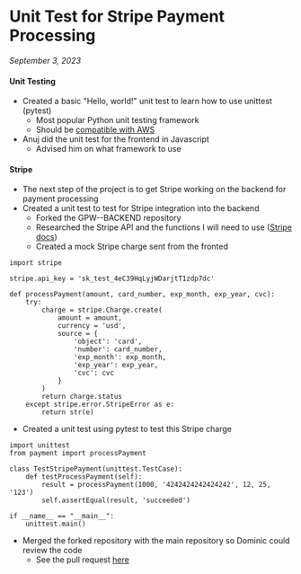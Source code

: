 # Unit Test for Stripe Payment Processing

*September 3, 2023*

#### Unit Testing
- Created a basic "Hello, world!" unit test to learn how to use unittest (pytest)
  - Most popular Python unit testing framework
  - Should be [compatible with AWS](https://docs.aws.amazon.com/cdk/v2/guide/testing.html)
- Anuj did the unit test for the frontend in Javascript
  - Advised him on what framework to use

#### Stripe
- The next step of the project is to get Stripe working on the backend for payment processing
- Created a unit test to test for Stripe integration into the backend
  - Forked the GPW--BACKEND repository
  - Researched the Stripe API and the functions I will need to use ([Stripe docs](https://stripe.com/docs/api))
  - Created a mock Stripe charge sent from the fronted

```{python}
import stripe

stripe.api_key = 'sk_test_4eC39HqLyjWDarjtT1zdp7dc'

def processPayment(amount, card_number, exp_month, exp_year, cvc):
    try:
        charge = stripe.Charge.create(
            amount = amount, 
            currency = 'usd',
            source = {
                'object': 'card',
                'number': card_number,
                'exp_month': exp_month,
                'exp_year': exp_year,
                'cvc': cvc
            }
        )
        return charge.status
    except stripe.error.StripeError as e:
        return str(e)
```
  - Created a unit test using pytest to test this Stripe charge

```{python}
import unittest
from payment import processPayment

class TestStripePayment(unittest.TestCase):
    def testProcessPayment(self):
        result = processPayment(1000, '4242424242424242', 12, 25, '123')
        self.assertEqual(result, 'succeeded')

if __name__ == "__main__":
    unittest.main()
```

- Merged the forked repository with the main repository so Dominic could review the code
  - See the pull request [here](https://github.com/amycayne/GPW--BACKEND/pull/3)
